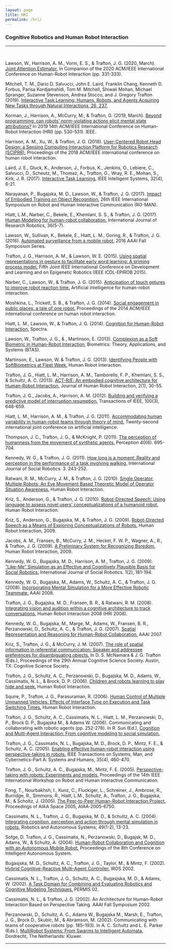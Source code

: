 ```yaml
---
layout: page
title: HRI
permalink: /hri/
---
```

<h3>Cognitive Robotics and Human Robot Interaction</h3>
<hr><br>
<p>Lawson, W., Harrison, A. M., Vorm, E. S., & Trafton, J. G. (2020, March). <a href="/papers/joint_attention_estimator.pdf" target="_blank">Joint Attention Estimator.</a> In Companion of the 2020 ACM/IEEE International Conference on Human-Robot Interaction (pp. 331-333).</p>
<p>Mitchell, T. M., Dario D. Salvucci, John E. Laird, Franklin Chang, Kenneth D. Forbus, Parisa Kordjamshidi, Tom M. Mitchell, Shiwali Mohan, Michael Spranger, Suzanne Stevenson, Andrea Stocco, and J. Gregory Trafton (2019). <a href="https://mitpress.mit.edu/books/interactive-task-learning" target="_blank">Interactive Task Learning: Humans, Robots, and Agents Acquiring New Tasks through Natural Interactions, 26, 237.</a></p>
<p>Korman, J., Harrison, A., McCurry, M., & Trafton, G. (2019, March). <a href="/papers/beyond_programming.pdf" target="_blank">Beyond programming: can robots' norm-violating actions elicit mental state attributions?</a> In 2019 14th ACM/IEEE International Conference on Human-Robot Interaction (HRI) (pp. 530-531). IEEE.</p>
<p>Harrison, A. M., Xu, W., &amp; Trafton, J. G. (2018). <a href="/papers/harrisonHRI19.pdf" target="_blank">User-Centered Robot Head Design: a Sensing Computing Interaction Platform for Robotics Research (SCIPRR).</a> Proceedings of the 2018 ACM/IEEE international conference on human robot interaction.</p>
<p>Laird, J. E., Gluck, K., Anderson, J., Forbus, K., Jenkins, O., Lebiere, C., Salvucci, D., Scheutz, M., Thomaz, A., Trafton, G., Wray, R. E., Mohan, S., Kirk, J. R. (2017). <a href="/papers/Laird_et_al_InteractiveTaskLearning_IEEE_IntelligentSystems_2017.pdf" target="_blank">Interactive Task Learning.</a> IEEE Intelligent Systems, 32(4), 6-21.</p>
<p>Narayanan, P., Bugajska, M. D., Lawson, W., &amp; Trafton, J. G. (2017). <a href="/papers/narayananROMAN17.pdf" target="_blank">Impact of Embodied Training on Object Recognition.</a> 26th IEEE International Symposium on Robot and Human Interactive Communication (RO-MAN).</p>
<p>Hiatt, L.M., Narber, C., Bekele, E., Khemlani, S. S., &amp; Trafton, J. G. (2017). <a href="https://pdfs.semanticscholar.org/e876/cfa3df0a7d2688a1976c9b2e4dc502fced70.pdf" target="_blank">Human Modeling for human-robot collaboration.</a> International Journal of Research Robotics, 36(5-7).</p>
<p>Lawson, W., Sullivan, K., Bekele, E., Hiatt, L. M., Goring, R., &amp; Trafton, J. G. (2016). <a href="/papers/PatrolBotOfficial.pdf" target="_blank">Automated surveillance from a mobile robot.</a> 2016 AAAI Fall Symposium Series.</p>
<p>Trafton, J. G., Harrison, A. M., &amp; Lawson, W. E. (2015). <a href="/papers/Using_Spatial_Representations_in_Gesture.pdf" target="_blank">Using spatial representations in gesture to facilitate early word learning: A priming process model.</a> Fifth Joint IEEE International Conference on Development and Learning and on Epigenetic Robotics (IEEE ICDL-EPIROB 2015).</p>
<p>Narber, C., Lawson, W., &amp; Trafton, J. G. (2015). <a href="https://www.aaai.org/ocs/index.php/FSS/FSS15/paper/viewFile/11683/11535" target="_blank">Anticipation of touch getures to improve robot reaction time.</a> Artificial intelligence for human-robot interaction.</p>
<p>Moshkina, L., Trickett, S. B., &amp; Trafton, J. G. (2014). <a href="/papers/moshkina-ACM-2014.pdf" target="_blank">Social engagement in public places: a tale of one robot.</a> Proceedings of the 2014 ACM/IEEE international conference on human robot interaction.</p>
<p>Hiatt, L. M., Lawson, W., &amp; Trafton, J. G. (2014). <a href="https://www.scribd.com/document/255436081/Cognition-for-Human-Robot-Interaction-Spectra-2014" target="_blank">Cognition for Human-Robot Interaction.</a> Spectra.</p>
<p>Lawson, W., Trafton, J. G., &amp; , Martinson, E. (2013). <a href="/papers/complexion-soft-biometric.pdf" target="_blank">Complexion as a Soft Biometric in Human-Robot Interaction</a>, Biometrics: Theory, Applications, and Systems (BTAS).</p>
<p>Martinson, E., Lawson, W. &amp; Trafton, J. G. (2013). <a href="/papers/a599795.pdf" target="_blank">Identifying People with SoftBiometrics at Fleet Week.</a> Human Robot Interaction.</p>
<p>Trafton, J. G., Hiatt, L. M., Harrison, A. M., Tamborello, F. P., Khemlani, S. S., &amp; Schultz, A. C. (2013). <a href="/papers/trafton_3.pdf" target="_blank">ACT-R/E: An embodied cognitive architecture for Human-Robot Interaction.</a> Journal of Human Robot Interaction, 2(1), 30-55.</p>
<p>Trafton, J. G., Jacobs, A., Harrison, A. M. (2012). <a href="/papers/building a model 2012.pdf" target="_blank">Building and verifying a predictive model of interruption resumption.</a> Transactions of IEEE, 100(3), 648-659.</p>
<p>Hiatt, L. M., Harrison, A. M., &amp; Trafton, J. G. (2011). <a href="/papers/hiatt%20theory%20of%20mind.pdf" target="_blank">Accommodating human variability in human-robot teams through theory of mind.</a> Twenty-second international joint conference on artificial intelligence.</p>
<p>Thompson, J. C., Trafton, J. G., &amp; McKnight, P. (2011). <a href="/papers/PerceptionOfHumanness.pdf" target="_blank">The perception of humanness from the movement of synthetic agents.</a> Perception 40(6). 695-704.</p>
<p>Kennedy, W. G., &amp; Trafton, J. G. (2011). <a href="/papers/10.1.1.231.7720.pdf" target="_blank">How long is a moment: Reality and perception in the performance of a task involving walking.</a> International Journal of Social Robotics. 3. 243-252.</p>
<p>Ratwani, R. M., McCurry, J. M., &amp; Trafton, J. G. (2010). <a href="/papers/single%20operator.pdf" target="_blank">Single Operator, Multiple Robots: An Eye Movement Based Theoretic Model of Operator Situation Awareness.</a> Human Robot Interaction.</p>
<p>Kriz, S., Anderson, G., &amp; Trafton, J. G. (2010). <a href="/papers/robot.pdf" target="_blank">Robot-Directed Speech: Using language to assess novel users&rsquo; conceptualizations of a humanoid robot.</a> Human Robot Interaction.</p>
<p>Kriz, S., Anderson, G., Bugajska, M., &amp; Trafton, J. G. (2009). <a href="/papers/KrizHRI09.pdf" target="_blank">Robot-Directed Speech as a Means of Exploring Conceptualizations of Robots.</a> Human Robot Interaction, 2009.</p>
<p>Jacobs, A. M., Fransen, B., McCurry, J. M., Heckel, F. W. P., Wagner, A., R., &amp; Trafton, J. G. (2009). <a href="/papers/A_preliminary_system_for_recognizing_boredom.pdf" target="_blank">A Preliminary System for Recognizing Boredom.</a> Human Robot Interaction, 2009.</p>
<p>Kennedy, W. G., Bugajska, M. D., Harrison, A. M., Trafton, J. G. (2009). <a href="/papers/kennedy.ijsr09.pdf" target="_blank">&ldquo;Like-Me&rdquo; Simulation as an Effective and Cognitively Plausible Basis for Social Robotics.</a> International Journal of Social Robotics. 1(2), 181-194.</p>
<p>Kennedy, W. G., Bugajska, M., Adams, W., Schultz, A. C., &amp; Trafton, J. G. (2008). <a href="/papers/TeamBot-AAAI2008.pdf" target="_blank">Incorporating Mental Simulation for a More Effective Robotic Teammate.</a> AAAI 2008.</p>
<p>Trafton, J. G., Bugajska, M. D., Fransen, B. R., &amp; Ratwani, R. M. (2008). <a href="/papers/a480061.pdf" target="_blank">Integrating vision and audition within a cognitive architecture to track conversations.</a> Human Robot Interaction 2008 (HRI 2008).</p>
<p>Kennedy, W. G., Bugajska, M., Marge, M., Adams, W., Fransen, B. R., Perzanowski, D., Schultz, A. C., &amp; Trafton, J. G. (2007). <a href="/papers/kennedy.stealth.aaai07.pdf" target="_blank">Spatial Representation and Reasoning for Human-Robot Collaboration.</a> AAAI 2007.</p>
<p>Kriz, S., Trafton, J. G., &amp; McCurry, J. M. (2007). <a href="/papers/29d6771fc210a2a1830dcdda1687f7137555.pdf" target="_blank">The role of spatial information in referential communication: Speaker and addressee preferences for disambiguating objects.</a> In D. S. McNamara &amp; J. G. Trafton (Eds.), Proceedings of the 29th Annual Cognitive Science Society. Austin, TX: Cognitive Science Society.</p>
<p>Trafton, J. G., Schultz, A. C., Perzanowski, D., Bugajska, M. D., Adams, W., Cassimatis, N. L., &amp; Brock, D. P. (2006). <a href="/papers/trafton.hideseek.hri_.pdf" target="_blank">Children and robots learning to play hide and seek.</a> Human Robot Interaction.</p>
<p>Squire, P., Trafton, J. G., Parasuraman, R. (2006). <a href="/papers/Human%20Control.pdf" target="_blank">Human Control of Multiple Unmanned Vehicles: Effects of Interface Type on Execution and Task Switching Times.</a> Human Robot Interaction.</p>
<p>Trafton, J. G., Schultz, A. C., Cassimatis, N. L., Hiatt, L. M., Perzanowski, D., P., Brock D. P., Bugajska M., &amp; Adams W. (2006). Communicating and collaborating with robotic agents (pp. 252-278). In R. Sun (Ed.), <a href="https://www.amazon.com/Cognition-Multi-Agent-Interaction-Cognitive-Simulation/dp/0521839645" target="_blank">Cognition and Multi-Agent Interaction: From cognitive modeling to social simulation.</a></p>
<p>Trafton, J. G., Cassimatis, N. L., Bugajska, M. D., Brock, D. P., Mintz, F. E., &amp; Schultz, A. C. (2005). <a href="/papers/10.1.1.468.5714.pdf" target="_blank">Enabling effective human-robot interaction using perspective-taking in robots.</a> IEEE Transactions on Systems, Man, and Cybernetics-Part A: Systems and Humans, 35(4), 460-470.</p>
<p>Trafton, J. G., Schultz, A. C., Bugajska, M., Mintz, F. E. (2005). <a href="https://www.researchgate.net/publication/4177618_Perspective-taking_with_robots_experiments_and_models" target="_blank">Perspective-taking with robots: Experiments and models.</a> Proceedings of the 14th IEEE International Workshop on Robot and Human Interactive Communication.</p>
<p>Fong, T., Nourbakhsh, I., Kunz, C., Fluckiger, L., Schreiner, J., Ambrose, R., Burridge, R., Simmons, R., Hiatt, L.M., Schultz, A., Trafton, J. G., Bugajska, M., &amp; Scholtz, J. (2005). <a href="/papers/space05.pdf" target="_blank">The Peer-to-Peer Human-Robot Interaction Project.</a> Proceedings of AIAA Space 2005, AIAA-2005-6750.</p>
<p>Cassimatis, N. L., Trafton, J. G., Bugajska, M. D., &amp; Schultz, A. C. (2004). <a href="/papers/SS04-04-001.pdf" target="_blank">Integrating cognition, perception and action through mental simulation in robots.</a> Robotics and Autonomous Systems, 49(1-2), 13-23.</p>
<p>Sofge, D. Trafton, J. G., Cassimatis, N., Perzanowski, D., Bugajsk, M. D., Adams, W., &amp; Schultz, A. (2004). <a href="/papers/sofge.pdf" target="_blank">Human-Robot Collaboration and Cognition with an Autonomous Mobile Robot.</a> Proceedings of the 8th Conference on Intelligent Autonomous System.</p>
<p>Bugasjska, M. D., Schultz, A. C., Trafton, J. G., Taylor, M., &amp; Mintz, F. (2002). <a href="/papers/bugajska.hybrid02.pdf" target="_blank">Hybrid Cognitive-Reactive Multi-Agent Controller.</a> IROS 2002.</p>
<p>Cassimatis, N. L., Trafton, J. G., Schultz, A. C., Bugasjska, M. D., &amp; Adams, W. (2002). <a href="/papers/9d040ffe3d180eeb0bb2b0258e320df16e87.pdf" target="_blank">A Task Domain for Combining and Evaluating Robotics and Cognitive Modeling Techniques.</a> PERMIS 02.</p>
<p>Cassimatis, N. L., &amp; Trafton, J. G. (2002). An Architecture for Human-Robot Interaction Based on Perspective Taking. AAAI Fall Symposium 2002.</p>
<p>Perzanowski, D., Schultz, A. C., Adams W., Bugajska M., Marsh, E., Trafton, J. G., Brock D., Skubic, M., &amp; Abramson, M. (2002). Communicating with teams of cooperative robots (pp. 185&ndash;193). In A. C. Schultz and L. E. Parker (Eds.), <a href="https://www.springer.com/us/book/9781402006791" target="_blank">MultiRobot Systems: From Swarms to Intelligent Automata</a>, Dordrecht, The Netherlands: Kluwer.</p>
<hr>